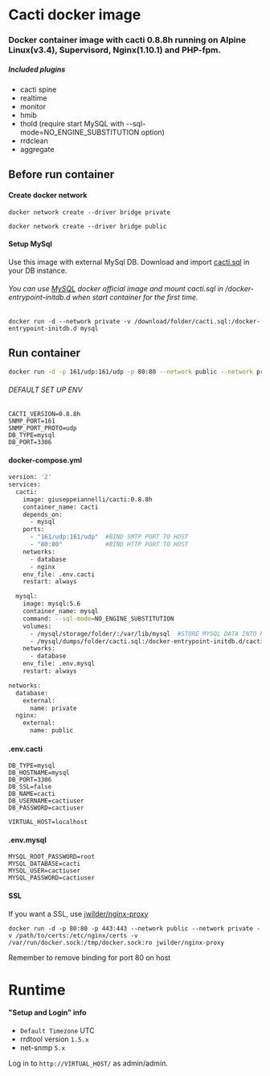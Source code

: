 # Cacti docker image

###  Docker container image with cacti 0.8.8h running on Alpine Linux(v3.4), Supervisord, Nginx(1.10.1) and PHP-fpm.

##### Included plugins
- cacti spine
- realtime
- monitor
- hmib
- thold (require start MySQL with --sql-mode=NO_ENGINE_SUBSTITUTION option)
- rrdclean
- aggregate


## Before run container

#### Create docker network
```
docker network create --driver bridge private
```
```
docker network create --driver bridge public
```

#### Setup MySql 
Use this image with external MySql DB. Download and import [cacti.sql](https://raw.githubusercontent.com/giuseppeiannelli/docker-cacti/master/cacti.sql) in your DB instance.

###### You can use [MySQL](https://hub.docker.com/_/mysql/) docker official image and mount cacti.sql in /docker-entrypoint-initdb.d when start container for the first time.

```
docker run -d --network private -v /download/folder/cacti.sql:/docker-entrypoint-initdb.d mysql
```

## Run container

```sh
docker run -d -p 161/udp:161/udp -p 80:80 --network public --network private --restart="always" -e DB_HOSTNAME=mysql -e DB_NAME=cacti -e DB_USERNAME=cactiuser -e DB_PASSWORD=cactiuser -e VIRTUAL_HOST=localhost giuseppeiannelli/cacti:0.8.8h
```
###### DEFAULT SET UP ENV

```
CACTI_VERSION=0.8.8h
SNMP_PORT=161
SNMP_PORT_PROTO=udp
DB_TYPE=mysql
DB_PORT=3306
```

#### docker-compose.yml
```sh
version: '2'
services:
  cacti:
    image: giuseppeiannelli/cacti:0.8.8h
    container_name: cacti
    depends_on:
      - mysql
    ports:
      - "161/udp:161/udp"  #BIND SMTP PORT TO HOST
      - "80:80"            #BIND HTTP PORT TO HOST
    networks:
      - database
      - nginx
    env_file: .env.cacti
    restart: always

  mysql:
    image: mysql:5.6
    container_name: mysql
    command: --sql-mode=NO_ENGINE_SUBSTITUTION
    volumes:
      - /mysql/storage/folder/:/var/lib/mysql  #STORE MYSQL DATA INTO HOST FOLDER
      - /mysql/dumps/folder/cacti.sql:/docker-entrypoint-initdb.d/cacti.sql #IMPORT CACTI EMPITY SQL IN MYSQL DB
    networks:
      - database
    env_file: .env.mysql
    restart: always

networks:
  database:
    external:
      name: private
  nginx:
    external:
      name: public
```

#### .env.cacti
```
DB_TYPE=mysql
DB_HOSTNAME=mysql
DB_PORT=3306
DB_SSL=false
DB_NAME=cacti
DB_USERNAME=cactiuser
DB_PASSWORD=cactiuser

VIRTUAL_HOST=localhost
```

#### .env.mysql
```
MYSQL_ROOT_PASSWORD=root
MYSQL_DATABASE=cacti
MYSQL_USER=cactiuser
MYSQL_PASSWORD=cactiuser
```

#### SSL
If you want a SSL, use [jwilder/nginx-proxy](https://hub.docker.com/r/jwilder/nginx-proxy/)

```
docker run -d -p 80:80 -p 443:443 --network public --network private -v /path/to/certs:/etc/nginx/certs -v /var/run/docker.sock:/tmp/docker.sock:ro jwilder/nginx-proxy
```

Remember to remove binding for port 80 on host

# Runtime

#### "Setup and Login" info
- ```Default Timezone``` UTC
- rrdtool version ```1.5.x``` 
- net-snmp ```5.x```
 
Log in to ```http://VIRTUAL_HOST/``` as admin/admin.

